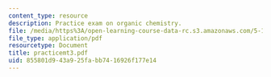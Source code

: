 ```yaml
---
content_type: resource
description: Practice exam on organic chemistry.
file: /media/https%3A/open-learning-course-data-rc.s3.amazonaws.com/5-13-organic-chemistry-ii-fall-2003/855801d943a925fabb7416926f177e14_practicemt3.pdf
file_type: application/pdf
resourcetype: Document
title: practicemt3.pdf
uid: 855801d9-43a9-25fa-bb74-16926f177e14
---
```

